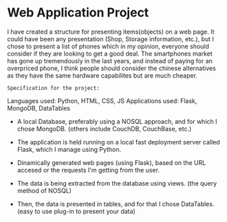 # Web Application Project

I have created a structure for presenting items(objects) on a web page.
It could have been any presentation (Shop, Storage information, etc.), but I chose to present a list of phones which in my opinion, 
everyone should consider if they are looking to get a good deal. The smartphones market has gone up tremendously in the last years, 
and instead of paying for an overpriced phone, I think people should consider the chinese alternatives as they have the same hardware
capabilites but are much cheaper.

~~~~~~~~~~~~~~~~~~~~~~~~~~~~~
Specification for the project:
~~~~~~~~~~~~~~~~~~~~~~~~~~~~~

Languages used: Python, HTML, CSS, JS
Applications used: Flask, MongoDB, DataTables


- A local Database, preferably using a NOSQL approach, and for which I chose MongoDB. (others include CouchDB, CouchBase, etc.)

- The application is held running on a local fast deployment server called Flask, which I manage using Python.

- Dinamically generated web pages (using Flask), based on the URL accesed or the requests I'm getting from the user.

- The data is being extracted from the database using views. (the query method of NOSQL) 

- Then, the data is presented in tables, and for that I chose DataTables. (easy to use plug-in to present your data)

